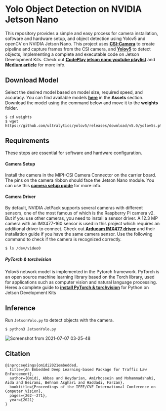 # Yolo Object Detection on NVIDIA Jetson Nano 

This repository provides a simple and easy process for camera installation, software and hardware setup, and object detection using Yolov5 and openCV on NVIDIA Jetson Nano.
This project uses [**CSI-Camera**](https://github.com/JetsonHacksNano/CSI-Camera) to create pipeline and capture frames from the CSI camera, and [**Yolov5**](https://github.com/ultralytics/yolov5) to detect objects, implementing a complete and executable code on Jetson Development Kits.
Check out [**CodePlay jetson nano youtube playlist**](https://www.youtube.com/watch?v=-A_CDLtQig4&list=PLZIi3Od9VUwW49q6T1VjShktoOgrDi3O4&index=3) and [**Medium article**](https://towardsdatascience.com/yolov5-object-detection-on-nvidia-jetson-nano-148cfa21a024) for more info. 

## Download Model
Select the desired model based on model size, required speed, and accuracy.
You can find available models [**here**](https://github.com/ultralytics/yolov5/releases) in the **Assets** section.
Download the model using the command below and move it to the **weights** folder.
```
$ cd weights
$ wget https://github.com/ultralytics/yolov5/releases/download/v5.0/yolov5s.pt
```

## Requirements
These steps are essential for software and hardware configuration.
#### Camera Setup
Install the camera in the MIPI-CSI Camera Connector on the carrier board.
The pins on the camera ribbon should face the Jetson Nano module.
You can use this [**camera setup guide**](https://www.arducam.com/docs/camera-for-jetson-nano/native-jetson-cameras-imx219-imx477/imx477/) for more info.

#### Camera Driver
By default, NVIDIA JetPack supports several cameras with different sensors, one of the most famous of which is the Raspberry Pi camera v2.
But if you use other cameras, you need to install a sensor driver.
A 12.3 MP camera with an IMX477-160 sensor is used in this project which requires an additional driver to connect. 
Check out [**Arducam IMX477 driver**](https://www.arducam.com/docs/camera-for-jetson-nano/native-jetson-cameras-imx219-imx477/imx477-how-to-install-the-driver/) and their installation guide if you have the same camera sensor.
Use the following command to check if the camera is recognized correctly.
```
$ ls /dev/video0
```

##### PyTorch & torchvision
Yolov5 network model is implemented in the Pytorch framework.
PyTorch is an open source machine learning library based on the Torch library, used for applications such as computer vision and natural language processing.
Heres a complete guide to [**install PyTorch & torchvision**](https://forums.developer.nvidia.com/t/pytorch-for-jetson-version-1-9-0-now-available/72048) for Python on Jetson Development Kits

## Inference
Run ```JetsonYolo.py``` to detect objects with the camera.
```
$ python3 JetsonYolo.py
```
![Screenshot from 2021-07-07 03-25-48](https://user-images.githubusercontent.com/56114938/124771486-66ccaf00-df50-11eb-9d44-3f69d2a2a434.png)

## Citation
```
@inproceedings{omidi2021embedded,
  title={An Embedded Deep Learning-based Package for Traffic Law Enforcement},
  author={Omidi, Abbas and Heydarian, Amirhossein and Mohammadshahi, Aida and Beirami, Behnam Asghari and Haddadi, Farzan},
  booktitle={Proceedings of the IEEE/CVF International Conference on Computer Vision},
  pages={262--271},
  year={2021}
}
```
